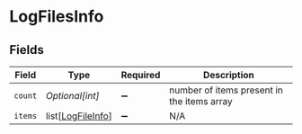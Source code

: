 # LogFilesInfo


## Fields

| Field                                                   | Type                                                    | Required                                                | Description                                             |
| ------------------------------------------------------- | ------------------------------------------------------- | ------------------------------------------------------- | ------------------------------------------------------- |
| `count`                                                 | *Optional[int]*                                         | :heavy_minus_sign:                                      | number of items present in the items array              |
| `items`                                                 | list[[LogFileInfo](../../models/shared/logfileinfo.md)] | :heavy_minus_sign:                                      | N/A                                                     |